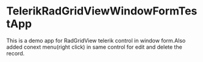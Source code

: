 # TelerikRadGridViewWindowFormTestApp
This is a demo app for RadGridView telerik control in window form.Also added conext menu(right click) in same control for edit and delete the record.  
